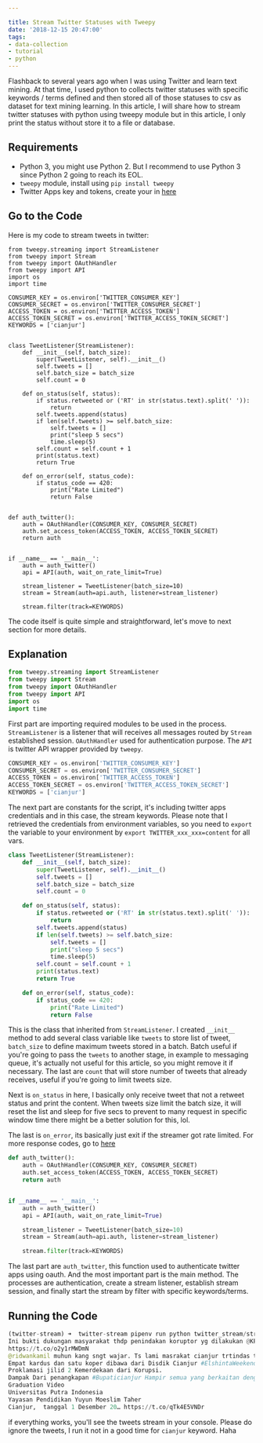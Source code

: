 ```yaml
---

title: Stream Twitter Statuses with Tweepy 
date: '2018-12-15 20:47:00'
tags:
- data-collection
- tutorial
- python
---
```


Flashback to several years ago when I was using Twitter and learn text mining. At that time, I used python
 to collects twitter statuses with specific keywords / terms defined and then stored all of those statuses
to csv as dataset for text mining learning. In this article, I will share how to stream twitter statuses
with python using tweepy module but in this article, I only print the status without store it to a file or 
database.

## Requirements

- Python 3, you might use Python 2. But I recommend to use Python 3 since Python 2 going to reach its EOL.
- `tweepy` module, install using `pip install tweepy`
- Twitter Apps key and tokens, create your in [here](https://developer.twitter.com/en/apps)

## Go to the Code
Here is my code to stream tweets in twitter:
```pthon
from tweepy.streaming import StreamListener
from tweepy import Stream
from tweepy import OAuthHandler
from tweepy import API
import os
import time

CONSUMER_KEY = os.environ['TWITTER_CONSUMER_KEY']
CONSUMER_SECRET = os.environ['TWITTER_CONSUMER_SECRET']
ACCESS_TOKEN = os.environ['TWITTER_ACCESS_TOKEN']
ACCESS_TOKEN_SECRET = os.environ['TWITTER_ACCESS_TOKEN_SECRET']
KEYWORDS = ['cianjur']


class TweetListener(StreamListener):
    def __init__(self, batch_size):
        super(TweetListener, self).__init__()
        self.tweets = []
        self.batch_size = batch_size
        self.count = 0

    def on_status(self, status):
        if status.retweeted or ('RT' in str(status.text).split(' ')):
            return
        self.tweets.append(status)
        if len(self.tweets) >= self.batch_size:
            self.tweets = []
            print("sleep 5 secs")
            time.sleep(5)
        self.count = self.count + 1
        print(status.text)
        return True

    def on_error(self, status_code):
        if status_code == 420:
            print("Rate Limited")
            return False


def auth_twitter():
    auth = OAuthHandler(CONSUMER_KEY, CONSUMER_SECRET)
    auth.set_access_token(ACCESS_TOKEN, ACCESS_TOKEN_SECRET)
    return auth


if __name__ == '__main__':
    auth = auth_twitter()
    api = API(auth, wait_on_rate_limit=True)

    stream_listener = TweetListener(batch_size=10)
    stream = Stream(auth=api.auth, listener=stream_listener)

    stream.filter(track=KEYWORDS)
```
The code itself is quite simple and straightforward, let's move to next section for more
details.

## Explanation
```python
from tweepy.streaming import StreamListener
from tweepy import Stream
from tweepy import OAuthHandler
from tweepy import API
import os
import time
```
First part are importing required modules to be used in the process. `StreamListener` is a listener that will
receives all messages routed by `Stream` established session. `OAuthHandler` used for authentication purpose.
The `API` is twitter API wrapper provided by `tweepy`.

```python
CONSUMER_KEY = os.environ['TWITTER_CONSUMER_KEY']
CONSUMER_SECRET = os.environ['TWITTER_CONSUMER_SECRET']
ACCESS_TOKEN = os.environ['TWITTER_ACCESS_TOKEN']
ACCESS_TOKEN_SECRET = os.environ['TWITTER_ACCESS_TOKEN_SECRET']
KEYWORDS = ['cianjur']
```

The next part are constants for the script, it's including twitter apps credentials and in this case, the stream
keywords. Please note that I retrieved the credentials from environment variables, so you need to `export` the variable
to your environment by `export TWITTER_xxx_xxx=content` for all vars.

```python
class TweetListener(StreamListener):
    def __init__(self, batch_size):
        super(TweetListener, self).__init__()
        self.tweets = []
        self.batch_size = batch_size
        self.count = 0

    def on_status(self, status):
        if status.retweeted or ('RT' in str(status.text).split(' ')):
            return
        self.tweets.append(status)
        if len(self.tweets) >= self.batch_size:
            self.tweets = []
            print("sleep 5 secs")
            time.sleep(5)
        self.count = self.count + 1
        print(status.text)
        return True

    def on_error(self, status_code):
        if status_code == 420:
            print("Rate Limited")
            return False
```

This is the class that inherited from `StreamListener`. I created `__init__` method to add several class variable like
`tweets` to store list of tweet, `batch_size` to define maximum tweets stored in a batch. Batch useful if you're going 
to pass the `tweets` to another stage, in example to messaging queue, it's actually not useful for this article, so you
might remove it if necessary. The last are `count` that will store number of tweets that already receives, useful if 
you're going to limit tweets size.

Next is `on_status` in here, I basically only receive tweet that not a retweet status and print the content. 
When tweets size limit the batch size, it will reset the list and sleep for five secs to prevent to many request in 
specific window time there might be a better solution for this, lol.

The last is `on_error`, its basically just exit if the streamer got rate limited. For more response codes, go to 
[here](https://developer.twitter.com/en/docs/basics/response-codes.html)

```python
def auth_twitter():
    auth = OAuthHandler(CONSUMER_KEY, CONSUMER_SECRET)
    auth.set_access_token(ACCESS_TOKEN, ACCESS_TOKEN_SECRET)
    return auth


if __name__ == '__main__':
    auth = auth_twitter()
    api = API(auth, wait_on_rate_limit=True)

    stream_listener = TweetListener(batch_size=10)
    stream = Stream(auth=api.auth, listener=stream_listener)

    stream.filter(track=KEYWORDS)
```
The last part are `auth_twitter`, this function used to authenticate twitter apps using oauth. And the
most important part is the main method. The processes are authentication, create a stream listener, establish stream 
session, and finally start the stream by filter with specific keywords/terms.

## Running the Code
```python
(twitter-stream) ➜  twitter-stream pipenv run python twitter_stream/stream.py
Ini bukti dukungan masyarakat thdp penindakan koruptor yg dilakukan @KPK_RI. Maju terus KPK, rakyat mendukungmu.
https://t.co/o2y1rMWDmN
@ridwankamil muhun kang sngt wajar. Ts lami masrakat cianjur trtindas ti jmn p cecep tp t walakaya, alhamdulillaah ihdinassirootol-mustaqiim
Empat kardus dan satu koper dibawa dari Disdik Cianjur #ElshintaWeekend https://t.co/dX9BRJsmkI
Proklamasi jilid 2 Kemerdekaan dari Korupsi.
Dampak Dari penangkapan #Bupaticianjur Hampir semua yang berkaitan dengan "Cianjur Jago" dirusak " bingung akutu :( https://t.co/gqRLDmsN6H
Graduation Video
Universitas Putra Indonesia
Yayasan Pendidikan Yuyun Moeslim Taher
Cianjur,  tanggal 1 Desember 20… https://t.co/qTk4E5VNDr
```
if everything works, you'll see the tweets stream in your console. Please do ignore the tweets, I run it not in a good 
time for `cianjur` keyword. Haha